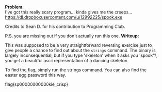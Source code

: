 
<b> Problem: </b> <br>
I've got this really scary program... kinda gives me the creeps... https://dl.dropboxusercontent.com/u/12992225/spook.exe

Credits to Sean D. for his contribution to Programming Club.

P.S. you are missing out if you don't actually run this one.
<b> Writeup: </b> <br>

This was supposed to be a very straightforward reversing exercise just to give people a chance to find out about the <code>strings</code> command. The binary is largely inconsequential, but if you type 'skeleton' when it asks you 'spook'?, you get a beautiful ascii representation of a dancing skeleton.

To find the flag, simply run the strings command. You can also find the easter egg password this way.

flag{sp00000000000kie_crisp}
